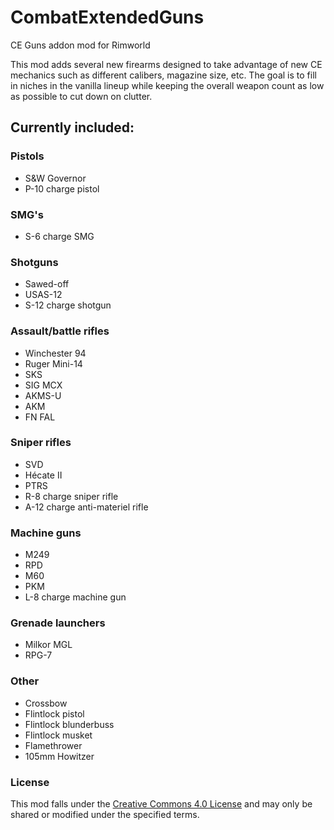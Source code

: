 # CombatExtendedGuns
CE Guns addon mod for Rimworld

This mod adds several new firearms designed to take advantage of new CE mechanics such as different calibers, magazine size, etc. The goal is to fill in niches in the vanilla lineup while keeping the overall weapon count as low as possible to cut down on clutter.

## Currently included:
### Pistols
- S&W Governor
- P-10 charge pistol
### SMG's
- S-6 charge SMG
### Shotguns
- Sawed-off
- USAS-12
- S-12 charge shotgun
### Assault/battle rifles
- Winchester 94
- Ruger Mini-14
- SKS
- SIG MCX
- AKMS-U
- AKM
- FN FAL
### Sniper rifles
- SVD
- Hécate II
- PTRS
- R-8 charge sniper rifle
- A-12 charge anti-materiel rifle
### Machine guns
- M249
- RPD
- M60
- PKM
- L-8 charge machine gun
### Grenade launchers
- Milkor MGL
- RPG-7
### Other
- Crossbow
- Flintlock pistol
- Flintlock blunderbuss
- Flintlock musket
- Flamethrower
- 105mm Howitzer

### License
This mod falls under the [Creative Commons 4.0 License](https://creativecommons.org/licenses/by-nc-sa/4.0/) and may only be shared or modified under the specified terms.
